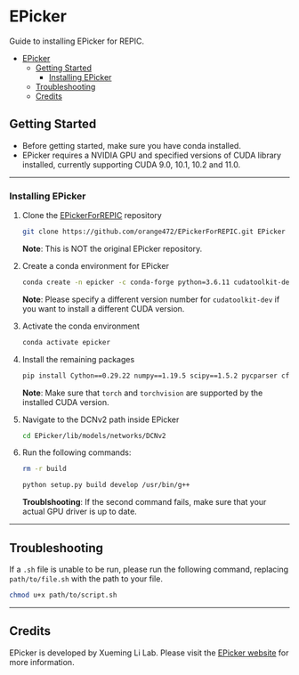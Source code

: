 # EPicker

Guide to installing EPicker for REPIC.

- [EPicker](#epicker)
  - [Getting Started](#getting-started)
    - [Installing EPicker](#installing-epicker)
  - [Troubleshooting](#troubleshooting)
  - [Credits](#credits)

## Getting Started
* Before getting started, make sure you have conda installed. 
* EPicker requires a NVIDIA GPU and specified versions of CUDA library installed, currently supporting CUDA 9.0, 10.1, 10.2 and 11.0.

---

### Installing EPicker

1. Clone the [EPickerForREPIC](https://github.com/orange472/EPickerForREPIC) repository
   ```sh
   git clone https://github.com/orange472/EPickerForREPIC.git EPicker
   ```
   **Note**: This is NOT the original EPicker repository.

2. Create a conda environment for EPicker
   ```sh
   conda create -n epicker -c conda-forge python=3.6.11 cudatoolkit-dev=11.0
   ```
   **Note**: Please specify a different version number for ```cudatoolkit-dev``` if you want to install a different CUDA version.

3. Activate the conda environment
   ```sh
   conda activate epicker
   ```
4. Install the remaining packages
   ```sh
   pip install Cython==0.29.22 numpy==1.19.5 scipy==1.5.2 pycparser cffi dataclasses typing_extensions six cycler certifi pyparsing python_dateutil kiwisolver llvmlite numba==0.48.0 future decorator progress easydict networkx Pillow matplotlib pycocotools opencv_python torch==1.7.1+cu110 -f https://download.pytorch.org/whl/torch_stable.html torchvision==0.8.2+cu110 -f https://download.pytorch.org/whl/torch_stable.html
   ```
   **Note**: Make sure that ```torch``` and ```torchvision``` are supported by the installed CUDA version.

5. Navigate to the DCNv2 path inside EPicker
   ```sh
   cd EPicker/lib/models/networks/DCNv2
   ```
6. Run the following commands:
   ```sh
   rm -r build
   ```
   ```sh
   python setup.py build develop /usr/bin/g++
   ```
   **Troublshooting**: If the second command fails, make sure that your actual GPU driver is up to date.

---

## Troubleshooting

If a `.sh` file is unable to be run, please run the following command, replacing `path/to/file.sh` with the path to your file.
  
```sh
chmod u+x path/to/script.sh
```

---

## Credits

EPicker is developed by Xueming Li Lab. Please visit the [EPicker website](http://thuem.net/software/epicker/overview.html) for more information.
